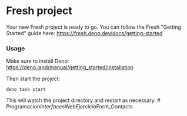 # Fresh project

Your new Fresh project is ready to go. You can follow the Fresh "Getting
Started" guide here: https://fresh.deno.dev/docs/getting-started

### Usage

Make sure to install Deno: https://deno.land/manual/getting_started/installation

Then start the project:

```
deno task start
```

This will watch the project directory and restart as necessary.
#   P r o g r a m a c i o n _ I n t e r f a c e s _ W e b _ E j e r c i c i o _ F o r m _ C o n t a c t s  
 